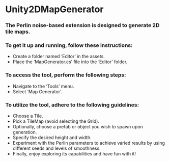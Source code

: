 # Unity2DMapGenerator

### The Perlin noise-based extension is designed to generate 2D tile maps.

### To get it up and running, follow these instructions:
* Create a folder named ‘Editor’ in the assets.
* Place the ‘MapGenerator.cs’ file into the ‘Editor’ folder.
  
### To access the tool, perform the following steps:
* Navigate to the ‘Tools’ menu.
* Select ‘Map Generator’.

### To utilize the tool, adhere to the following guidelines:
* Choose a Tile.
* Pick a TileMap (avoid selecting the Grid).
* Optionally, choose a prefab or object you wish to spawn upon generation.
* Specify the desired height and width.
* Experiment with the Perlin parameters to achieve varied results by using different seeds and levels of smoothness.
* Finally, enjoy exploring its capabilities and have fun with it!

